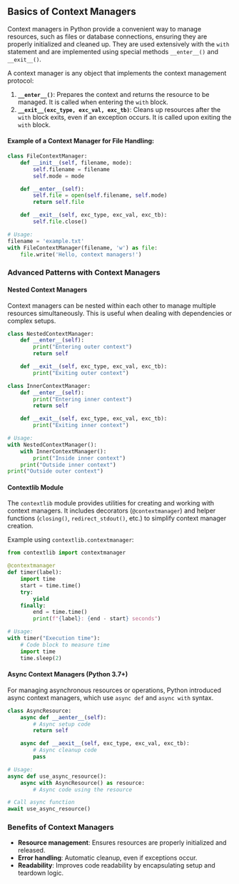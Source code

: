 ## Basics of Context Managers

Context managers in Python provide a convenient way to manage resources, such as files or database connections, ensuring they are properly initialized and cleaned up. They are used extensively with the `with` statement and are implemented using special methods `__enter__()` and `__exit__()`.

A context manager is any object that implements the context management protocol:

1. **`__enter__()`**: Prepares the context and returns the resource to be managed. It is called when entering the `with` block.
2. **`__exit__(exc_type, exc_val, exc_tb)`**: Cleans up resources after the `with` block exits, even if an exception occurs. It is called upon exiting the `with` block.

#### Example of a Context Manager for File Handling:

```python
class FileContextManager:
    def __init__(self, filename, mode):
        self.filename = filename
        self.mode = mode

    def __enter__(self):
        self.file = open(self.filename, self.mode)
        return self.file

    def __exit__(self, exc_type, exc_val, exc_tb):
        self.file.close()

# Usage:
filename = 'example.txt'
with FileContextManager(filename, 'w') as file:
    file.write('Hello, context managers!')
```

### Advanced Patterns with Context Managers

#### Nested Context Managers

Context managers can be nested within each other to manage multiple resources simultaneously. This is useful when dealing with dependencies or complex setups.

```python
class NestedContextManager:
    def __enter__(self):
        print("Entering outer context")
        return self

    def __exit__(self, exc_type, exc_val, exc_tb):
        print("Exiting outer context")

class InnerContextManager:
    def __enter__(self):
        print("Entering inner context")
        return self

    def __exit__(self, exc_type, exc_val, exc_tb):
        print("Exiting inner context")

# Usage:
with NestedContextManager():
    with InnerContextManager():
        print("Inside inner context")
    print("Outside inner context")
print("Outside outer context")
```

#### Contextlib Module

The `contextlib` module provides utilities for creating and working with context managers. It includes decorators (`@contextmanager`) and helper functions (`closing()`, `redirect_stdout()`, etc.) to simplify context manager creation.

Example using `contextlib.contextmanager`:

```python
from contextlib import contextmanager

@contextmanager
def timer(label):
    import time
    start = time.time()
    try:
        yield
    finally:
        end = time.time()
        print(f"{label}: {end - start} seconds")

# Usage:
with timer("Execution time"):
    # Code block to measure time
    import time
    time.sleep(2)
```

#### Async Context Managers (Python 3.7+)

For managing asynchronous resources or operations, Python introduced async context managers, which use `async def` and `async with` syntax.

```python
class AsyncResource:
    async def __aenter__(self):
        # Async setup code
        return self

    async def __aexit__(self, exc_type, exc_val, exc_tb):
        # Async cleanup code
        pass

# Usage:
async def use_async_resource():
    async with AsyncResource() as resource:
        # Async code using the resource

# Call async function
await use_async_resource()
```

### Benefits of Context Managers

- **Resource management**: Ensures resources are properly initialized and released.
- **Error handling**: Automatic cleanup, even if exceptions occur.
- **Readability**: Improves code readability by encapsulating setup and teardown logic.
